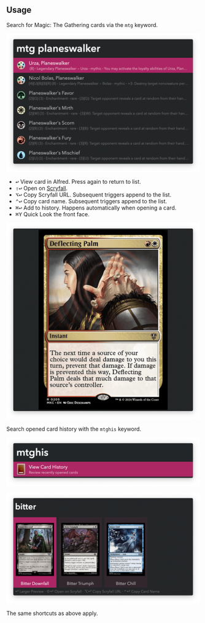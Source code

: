 ## Usage

Search for Magic: The Gathering cards via the `mtg` keyword.

![Searching for sliver cards](images/mtg.png)

* <kbd>↩</kbd> View card in Alfred. Press again to return to list.
* <kbd>⇧</kbd><kbd>↩</kbd> Open on [Scryfall](https://scryfall.com/).
* <kbd>⌥</kbd><kbd>↩</kbd> Copy Scryfall URL. Subsequent triggers append to the list.
* <kbd>⌃</kbd><kbd>↩</kbd> Copy card name. Subsequent triggers append to the list.
* <kbd>⌘</kbd><kbd>↩</kbd> Add to history. Happens automatically when opening a card.
* <kbd>⌘</kbd><kbd>Y</kbd> Quick Look the front face.

![Viewing image](images/imageview.png)

Search opened card history with the `mtghis` keyword.

![Keyword to view history](images/mtghis.png)

![Viewing history in grid](images/gridview.png)

The same shortcuts as above apply.
